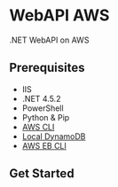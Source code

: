 # WebAPI AWS

.NET WebAPI on AWS

## Prerequisites

- IIS
- .NET 4.5.2
- PowerShell
- Python & Pip
- [AWS CLI](https://aws.amazon.com/cli/)
- [Local DynamoDB](http://docs.aws.amazon.com/amazondynamodb/latest/developerguide/DynamoDBLocal.html)
- [AWS EB CLI](https://docs.aws.amazon.com/elasticbeanstalk/latest/dg/eb-cli3.html)

## Get Started
 

